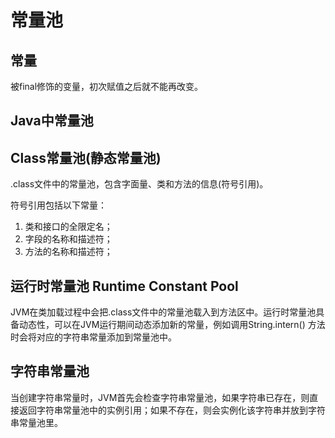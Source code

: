# 常量池

## 常量

被final修饰的变量，初次赋值之后就不能再改变。

## Java中常量池

## Class常量池(静态常量池)

.class文件中的常量池，包含字面量、类和方法的信息(符号引用)。

符号引用包括以下常量：

1. 类和接口的全限定名；
2. 字段的名称和描述符；
3. 方法的名称和描述符；

## 运行时常量池 Runtime Constant Pool

JVM在类加载过程中会把.class文件中的常量池载入到方法区中。运行时常量池具备动态性，可以在JVM运行期间动态添加新的常量，例如调用String.intern()
方法时会将对应的字符串常量添加到常量池中。

## 字符串常量池

当创建字符串常量时，JVM首先会检查字符串常量池，如果字符串已存在，则直接返回字符串常量池中的实例引用；如果不存在，则会实例化该字符串并放到字符串常量池里。